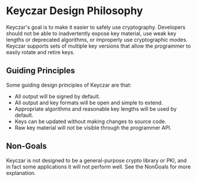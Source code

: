 # Keyczar Design Philosophy #

Keyczar's goal is to make it easier to safely use cryptography. Developers should not be able to inadvertently expose key material, use weak key lengths or deprecated algorithms, or improperly use cryptographic modes. Keyczar supports sets of multiple key versions that allow the programmer to easily rotate and retire keys.

## Guiding Principles ##

Some guiding design principles of Keyczar are that:

  * All output will be signed by default.
  * All output and key formats will be open and simple to extend.
  * Appropriate algorithms and reasonable key lengths will be used by default.
  * Keys can be updated without making changes to source code.
  * Raw key material will not be visible through the programmer API.

## Non-Goals ##

Keyczar is not designed to be a general-purpose crypto library or PKI, and in fact some applications it will not perform well. See the NonGoals for more explanation.